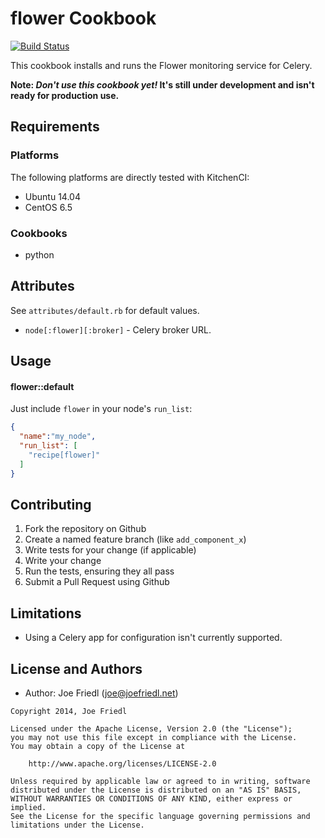 flower Cookbook
===============

[![Build Status](https://travis-ci.org/grampajoe/chef-flower.svg?branch=master)](https://travis-ci.org/grampajoe/chef-flower)

This cookbook installs and runs the Flower monitoring service for Celery.

**Note: *Don't use this cookbook yet!* It's still under development and isn't ready for production use.**

Requirements
------------

### Platforms

The following platforms are directly tested with KitchenCI:
- Ubuntu 14.04
- CentOS 6.5

### Cookbooks

- python

Attributes
----------

See `attributes/default.rb` for default values.

- `node[:flower][:broker]` - Celery broker URL.

Usage
-----

#### flower::default

Just include `flower` in your node's `run_list`:

```json
{
  "name":"my_node",
  "run_list": [
    "recipe[flower]"
  ]
}
```

Contributing
------------

1. Fork the repository on Github
2. Create a named feature branch (like `add_component_x`)
3. Write tests for your change (if applicable)
4. Write your change
5. Run the tests, ensuring they all pass
6. Submit a Pull Request using Github

Limitations
-----------

- Using a Celery app for configuration isn't currently supported.

License and Authors
-------------------

- Author: Joe Friedl (<joe@joefriedl.net>)

```text
Copyright 2014, Joe Friedl

Licensed under the Apache License, Version 2.0 (the "License");
you may not use this file except in compliance with the License.
You may obtain a copy of the License at

    http://www.apache.org/licenses/LICENSE-2.0

Unless required by applicable law or agreed to in writing, software
distributed under the License is distributed on an "AS IS" BASIS,
WITHOUT WARRANTIES OR CONDITIONS OF ANY KIND, either express or implied.
See the License for the specific language governing permissions and
limitations under the License.
```
